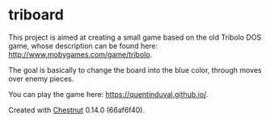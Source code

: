 # triboard

This project is aimed at creating a small game based on the old Tribolo DOS game, whose description can be found here: http://www.mobygames.com/game/tribolo.

The goal is basically to change the board into the blue color, through moves over enemy pieces.

You can play the game here: https://quentinduval.github.io/.

Created with [Chestnut](http://plexus.github.io/chestnut/) 0.14.0 (66af6f40).
